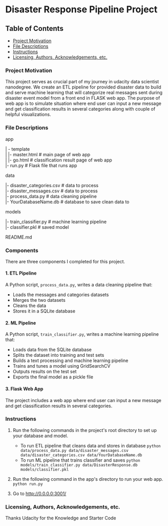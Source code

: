 # Disaster Response Pipeline Project
## Table of Contents
 * [Project Motivation](#project-motivation)
 * [File Descriptions](#file-descriptions)
 * [Instructions](#Instructions)
 * [Licensing, Authors, Acknowledgements, etc.](#licensing-authors-acknowledgements-etc)
 
### Project Motivation
This project serves as crucial part of my journey in udacity data scientist nanodegree.
We create an ETL pipeline for provided disaster data to build and serve machine learning that will categorize real messages sent during disaster event model from a front end in FLASK web app. The purpose of web app is to simulate situation where end user can input a new message and get classification results in several categories along with couple of helpful visualizations.

### File Descriptions
app    

| - template    
| |- master.html # main page of web app    
| |- go.html # classification result page of web app    
|- run.py # Flask file that runs app    


data    

|- disaster_categories.csv # data to process    
|- disaster_messages.csv # data to process    
|- process_data.py # data cleaning pipeline    
|- YourDatabaseName.db # database to save clean data to     


models   

|- train_classifier.py # machine learning pipeline     
|- classifier.pkl # saved model     

README.md    

### Components
There are three components I completed for this project.

#### 1. ETL Pipeline
A Python script, `process_data.py`, writes a data cleaning pipeline that:

 - Loads the messages and categories datasets
 - Merges the two datasets
 - Cleans the data
 - Stores it in a SQLite database
 
 
#### 2. ML Pipeline
A Python script, `train_classifier.py`, writes a machine learning pipeline that:

 - Loads data from the SQLite database
 - Splits the dataset into training and test sets
 - Builds a text processing and machine learning pipeline
 - Trains and tunes a model using GridSearchCV
 - Outputs results on the test set
 - Exports the final model as a pickle file
 

#### 3. Flask Web App
The project includes a web app where end user can input a new message and get classification results in several categories. 

### Instructions
1. Run the following commands in the project's root directory to set up your database and model.

    - To run ETL pipeline that cleans data and stores in database
        `python data/process_data.py data/disaster_messages.csv data/disaster_categories.csv data/YourDatabaseName.db`
    - To run ML pipeline that trains classifier and saves
        `python models/train_classifier.py data/DisasterResponse.db models/classifier.pkl`

2. Run the following command in the app's directory to run your web app.
    `python run.py`

3. Go to http://0.0.0.0:3001/

### Licensing, Authors, Acknowledgements, etc.
Thanks Udacity for the Knowledge and Starter Code
